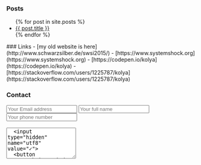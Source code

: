 ### Posts

<ul>
  {% for post in site.posts %}
    <li>
      <a href="{{ post.url }}">{{ post.title }}</a>
    </li>
  {% endfor %}
</ul>
<!---
### Tags

<ul>
{% for tag in site.tags %}
  <li><a href="">{{ tag[0] }}</a></li>
{% endfor %}
</ul>
--->
### Links
- [my old website is here](http://www.schwarzsilber.de/swsi2015/)
- [https://www.systemshock.org](https://www.systemshock.org)
- [https://codepen.io/kolya](https://codepen.io/kolya)
- [https://stackoverflow.com/users/1225787/kolya](https://stackoverflow.com/users/1225787/kolya)

### Contact

<form accept-charset="UTF-8" action="https://formkeep.com/p/90927a4a1d0e0f954a7af7c0879aab54" method="POST">
  <input type="email" name="email" placeholder="Your Email address">
  <input type="text" name="name" placeholder="Your full name">
  <input type="tel" name="tel" placeholder="Your phone number"><br><br>
  <textarea name="subject" placeholder="Your message" rows="5">
  <input type="hidden" name="utf8" value="✓">
  <button type="submit">Submit</button>
</form>

<!---
You can use the [editor on GitHub](https://github.com/KolyaKorruptis/.github.io/edit/master/README.md) to maintain and preview the content for your website in Markdown files.

- https://jekyllrb.com/docs/variables/
- https://jekyllrb.com/docs/posts/

### Markdown

```markdown
Syntax highlighted code block

# Header 1
## Header 2
### Header 3

- Bulleted
- List

1. Numbered
2. List

**Bold** and _Italic_ and `Code` text

[Link](url) and ![Image](src)
```

For more details see [GitHub Flavored Markdown](https://guides.github.com/features/mastering-markdown/).

### Support or Contact

Having trouble with Pages? Check out our [documentation](https://help.github.com/categories/github-pages-basics/) or [contact support](https://github.com/contact) and we’ll help you sort it out.
--->
